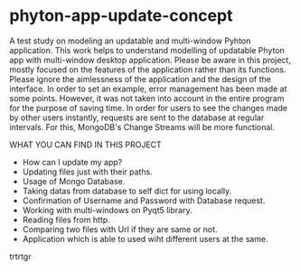 # phyton-app-update-concept

A test study on modeling an updatable and multi-window Pyhton application.
This work helps to understand modelling of updatable Phyton app with multi-window desktop application. 
Please be aware in this project, mostly focused on the features of the application rather than its functions. 
Please ignore the aimlessness of the application and the design of the interface.
In order to set an example, error management has been made at some points. However, it was not taken into account in the entire program for the purpose of saving time.
In order for users to see the changes made by other users instantly, requests are sent to the database at regular intervals. For this, MongoDB's Change Streams will be more functional.


WHAT YOU CAN FIND IN THIS PROJECT
- How can I update my app?
- Updating files just with their paths. 
- Usage of Mongo Database.
- Taking datas from database to self dict for using locally. 
- Confirmation of Username and Password with Database request. 
- Working with multi-windows on Pyqt5 library.
- Reading files from http.
- Comparing two files with Url if they are same or not.
- Application which is able to used wiht different users at the same.



trtrtgr



